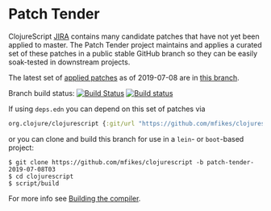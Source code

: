 # Patch Tender

ClojureScript [JIRA](https://dev.clojure.org/jira/browse/CLJS) contains many candidate patches that have not yet been applied to master.
The Patch Tender project maintains and applies a curated set of these patches in a public stable GitHub branch so they can be easily soak-tested in downstream projects.

The latest set of [applied patches](https://github.com/clojure/clojurescript/compare/master...mfikes:patch-tender-2019-07-08T03) as of 2019-07-08 are in [this branch](https://github.com/mfikes/clojurescript/commits/patch-tender-2019-07-08T03).

Branch build status: [![Build Status](https://travis-ci.org/mfikes/clojurescript.svg?branch=patch-tender-2019-07-08T03)](https://travis-ci.org/mfikes/clojurescript) [![Build status](https://ci.appveyor.com/api/projects/status/oggs1yydb8c2t6pa/branch/patch-tender-2019-07-08T03?svg=true)](https://ci.appveyor.com/project/mfikes/clojurescript/branch/patch-tender-2019-07-08T03)

If using `deps.edn` you can depend on this set of patches via
```clojure
org.clojure/clojurescript {:git/url "https://github.com/mfikes/clojurescript" :sha "b15c1f4dced6ae4fa506d7e92524fc910810a760"}
```

or you can clone and build this branch for use in a `lein`- or `boot`-based project:

```
$ git clone https://github.com/mfikes/clojurescript -b patch-tender-2019-07-08T03
$ cd clojurescript
$ script/build
```
For more info see [Building the compiler](https://clojurescript.org/community/building).